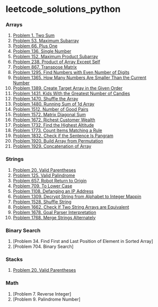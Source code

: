 # leetcode_solutions_python

### Arrays

1. [Problem 1. Two Sum](https://leetcode.com/problems/two-sum/solutions/3683749/python-code/)
2. [Problem 53. Maximum Subarray](https://leetcode.com/problems/maximum-subarray/solutions/3687362/python-code/)
3. [Problem 66. Plus One](https://leetcode.com/problems/plus-one/solutions/3679900/python-code/)
4. [Problem 136. Single Number](https://leetcode.com/problems/single-number/solutions/3679923/python-code/)
5. [Problem 152. Maximum Product Subarray](https://leetcode.com/problems/maximum-product-subarray/solutions/3705100/python-code/)
6. [Problem 238. Product of Array Except Self](https://leetcode.com/problems/product-of-array-except-self/solutions/3687371/python-code/)
7. [Problem 867. Transpose Matrix](https://leetcode.com/problems/transpose-matrix/solutions/3679951/python-code/)
8. [Problem 1295. Find Numbers with Even Number of Digits](https://leetcode.com/problems/find-numbers-with-even-number-of-digits/solutions/3683733/python-code/)
9. [Problem 1365. How Many Numbers Are Smaller Than the Current Number](https://leetcode.com/problems/how-many-numbers-are-smaller-than-the-current-number/solutions/3675363/python-code/)
10. [Problem 1389. Create Target Array in the Given Order](https://leetcode.com/problems/create-target-array-in-the-given-order/solutions/3679965/python-code/)
11. [Problem 1431. Kids With the Greatest Number of Candies](https://leetcode.com/problems/kids-with-the-greatest-number-of-candies/solutions/3675331/python-code/)
12. [Problem 1470. Shuffle the Array](https://leetcode.com/problems/shuffle-the-array/solutions/3675326/python-code/)
13. [Problem 1480. Running Sum of 1d Array](https://leetcode.com/problems/running-sum-of-1d-array/solutions/3673675/pyhton-code/)
14. [Problem 1512. Number of Good Pairs](https://leetcode.com/problems/number-of-good-pairs/solutions/3675338/python-code/)
15. [Problem 1572. Matrix Diagonal Sum](https://leetcode.com/problems/matrix-diagonal-sum/solutions/3683786/python-code/)
16. [Problem 1672. Richest Customer Wealth](https://leetcode.com/problems/richest-customer-wealth/solutions/3675316/python-code/)
17. [Problem 1732. Find the Highest Altitude](https://leetcode.com/problems/find-the-highest-altitude/solutions/3683801/python-code/)
18. [Problem 1773. Count Items Matching a Rule](https://leetcode.com/problems/count-items-matching-a-rule/solutions/3683818/python-code/)
19. [Problem 1832. Check if the Sentence Is Pangram](https://leetcode.com/problems/check-if-the-sentence-is-pangram/solutions/3687390/python-code/)
20. [Problem 1920. Build Array from Permutation](https://leetcode.com/problems/build-array-from-permutation/solutions/3673626/python-code/)
21. [Problem 1929. Concatenation of Array](https://leetcode.com/problems/concatenation-of-array/solutions/3673640/python-code-with-simple-addittion/)


### Strings

1. [Problem 20. Valid Parentheses](https://leetcode.com/problems/valid-parentheses/solutions/3691189/python-code/)
2. [Problem 125. Valid Palindrome](https://leetcode.com/problems/valid-palindrome/solutions/3687403/python-code/)
3. [Problem 657. Robot Return to Origin](https://leetcode.com/problems/robot-return-to-origin/solutions/3691194/python-code/)
4. [Problem 709. To Lower Case](https://leetcode.com/problems/to-lower-case/solutions/3691202/python-code/)
5. [Problem 1108. Defanging an IP Address](https://leetcode.com/problems/defanging-an-ip-address/solutions/3691215/python-code/)
6. [Problem 1309. Decrypt String from Alphabet to Integer Mappin](https://leetcode.com/problems/decrypt-string-from-alphabet-to-integer-mapping/solutions/3698692/python-code/)
7. [Problem 1528. Shuffle String](https://leetcode.com/problems/shuffle-string/solutions/3698702/python-code/)
8. [Problem 1662. Check If Two String Arrays are Equivalent](https://leetcode.com/problems/check-if-two-string-arrays-are-equivalent/solutions/3698710/python-code/)
9. [Problem 1678. Goal Parser Interpretation](https://leetcode.com/problems/goal-parser-interpretation/solutions/3698721/python-code/)
10. [Problem 1768. Merge Strings Alternately](https://leetcode.com/problems/merge-strings-alternately/solutions/3698735/python-code/)


### Binary Search

1. [Problem 34. Find First and Last Position of Element in Sorted Array]
2. [Problem 704. Binary Search]


### Stacks

1. [Problem 20. Valid Parentheses](https://leetcode.com/problems/valid-parentheses/solutions/3691189/python-code/)


### Math

1. [Problem 7. Reverse Integer]
2. [Problem 9. Palindrome Number]




